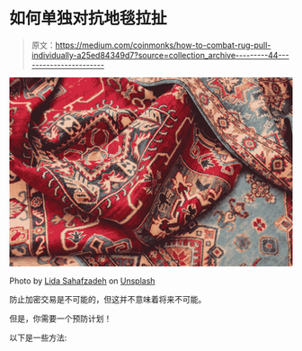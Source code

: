 # 如何单独对抗地毯拉扯

> 原文：<https://medium.com/coinmonks/how-to-combat-rug-pull-individually-a25ed84349d7?source=collection_archive---------44----------------------->

![](img/986ebc293e5612735b184f024b22b64a.png)

Photo by [Lida Sahafzadeh](https://unsplash.com/@designedbylida?utm_source=medium&utm_medium=referral) on [Unsplash](https://unsplash.com?utm_source=medium&utm_medium=referral)

防止加密交易是不可能的，但这并不意味着将来不可能。

但是，你需要一个预防计划！

以下是一些方法: